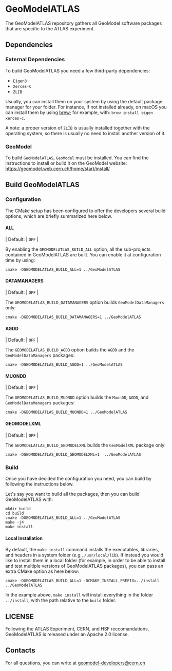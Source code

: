# GeoModelATLAS

The GeoModelATLAS repository gathers all GeoModel software packages that are specific to the ATLAS experiment.

## Dependencies

### External Dependencies

To build GeoModelATLAS you need a few third-party dependencies: 

* `Eigen3` 
* `Xerces-C`
* `ZLIB`

Usually, you can install them on your system by using the default package manager for your folder. For instance, if not installed already, on macOS you can install them  by using [brew](https://brew.sh); for example, with: `brew install eigen xerces-c`. 

A note: a proper version of `ZLIB` is usually installed together with the operating system, so there is usually no need to install another version of it.


### GeoModel 

To build `GeoModelATLAS`, `GeoModel` must be installed. You can find the instructions to install or build it on the GeoModel website: https://geomodel.web.cern.ch/home/start/install/


## Build GeoModelATLAS

### Configuration 

The CMake setup has been configured to offer the developers several build options, which are briefly summarized here below.

#### ALL 

| Default: | `OFF` | 

By enabling the `GEOMODELATLAS_BUILD_ALL` option, all the sub-projects contained in GeoModelATLAS are built. You can enable it at configuration time by using:

```
cmake -DGEOMODELATLAS_BUILD_ALL=1 ../GeoModelATLAS
```


#### DATAMANAGERS 

| Default: | `OFF` |


The `GEOMODELATLAS_BUILD_DATAMANAGERS` option builds `GeoModelDataManagers` only: 

```
cmake -DGEOMODELATLAS_BUILD_DATAMANAGERS=1 ../GeoModelATLAS
```

#### AGDD 

| Default: | `OFF` |

The `GEOMODELATLAS_BUILD_AGDD` option builds the `AGDD` and the `GeoModelDataManagers` packages:

```
cmake -DGEOMODELATLAS_BUILD_AGDD=1 ../GeoModelATLAS
```

#### MUONDD 

| Default: | `OFF` |

The `GEOMODELATLAS_BUILD_MUONDD` option builds the `MuonDD`, `AGDD`, and `GeoModelDataManagers` packages:

```
cmake -DGEOMODELATLAS_BUILD_MUONDD=1 ../GeoModelATLAS
```

#### GEOMODELXML 

| Default: | `OFF` |


The `GEOMODELATLAS_BUILD_GEOMODELXML` builds the `GeoModelXML` package only:

```
cmake -DGEOMODELATLAS_BUILD_GEOMODELXML=1  ../GeoModelATLAS
```

### Build 

Once you have decided the configuration you need, you can build by following the instructions below. 

Let's say you want to build all the packages, then you can build GeoModelATLAS with:

```
mkdir build
cd build 
cmake -DGEOMODELATLAS_BUILD_ALL=1 ../GeoModelATLAS
make -j4
make install
```

#### Local installation

By default, the `make install` command installs the executables, libraries, and headers in a system folder (*e.g.*, `/usr/local/lib`). If instead you would like to install them in a local folder (for example, in order to be able to install and test multiple versions of GeoModelATLAS packages), you can pass an extra CMake option as here below:

```
cmake -DGEOMODELATLAS_BUILD_ALL=1 -DCMAKE_INSTALL_PREFIX=../install ../GeoModelATLAS
```

In the example above, `make install` will install everything in the folder `../install`, with the path relative to the `build` folder.


## LICENSE

Following the ATLAS Experiment, CERN, and HSF reccomandations, GeoModelATLAS is released under an Apache 2.0 license.


## Contacts

For all questions, you can write at [geomodel-developers@cern.ch](mailto:geomodel-developers@cern.ch)



